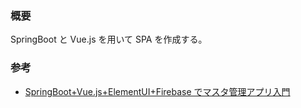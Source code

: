 ### 概要

SpringBoot と Vue.js を用いて SPA を作成する。

### 参考

- [SpringBoot+Vue.js+ElementUI+Firebase でマスタ管理アプリ入門](https://qiita.com/shunp/items/abea7fa01e7a664c85da)

